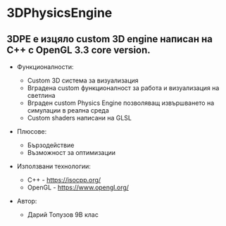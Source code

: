 # 3DPhysicsEngine
## 3DPE е изцяло custom 3D engine написан на C++ с OpenGL 3.3 core version.
  - Функционалности:
    - Custom 3D система за визуализация
    - Вградена custom функционалност за работа и визуализация на светлина
    - Вграден custom Physics Engine позволяващ извършването на симулации в реална среда
    - Custom shaders написани на GLSL
    
  - Плюсове:
    - Бързодействие
    - Възможност за оптимизации
    
  - Използвани технологии:
    - C++ - https://isocpp.org/
    - OpenGL - https://www.opengl.org/
    
  - Автор:
    - Дарий Топузов 9В клас
